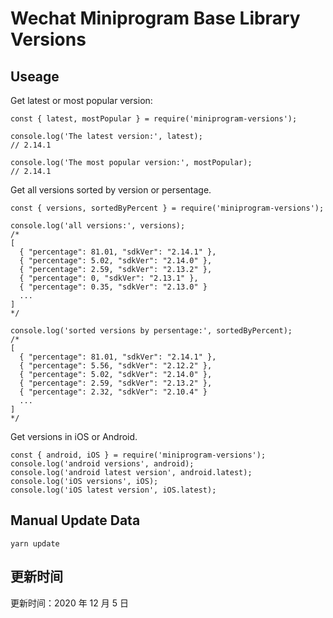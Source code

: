 
# Wechat Miniprogram Base Library Versions

## Useage

Get latest or most popular version:

```;
const { latest, mostPopular } = require('miniprogram-versions');

console.log('The latest version:', latest);
// 2.14.1

console.log('The most popular version:', mostPopular);
// 2.14.1

```

Get all versions sorted by version or persentage.

```
const { versions, sortedByPercent } = require('miniprogram-versions');

console.log('all versions:', versions);
/*
[
  { "percentage": 81.01, "sdkVer": "2.14.1" },
  { "percentage": 5.02, "sdkVer": "2.14.0" },
  { "percentage": 2.59, "sdkVer": "2.13.2" },
  { "percentage": 0, "sdkVer": "2.13.1" },
  { "percentage": 0.35, "sdkVer": "2.13.0" }
  ...
]
*/

console.log('sorted versions by persentage:', sortedByPercent);
/*
[
  { "percentage": 81.01, "sdkVer": "2.14.1" },
  { "percentage": 5.56, "sdkVer": "2.12.2" },
  { "percentage": 5.02, "sdkVer": "2.14.0" },
  { "percentage": 2.59, "sdkVer": "2.13.2" },
  { "percentage": 2.32, "sdkVer": "2.10.4" }
  ...
]
*/
```

Get versions in iOS or Android.

```
const { android, iOS } = require('miniprogram-versions');
console.log('android versions', android);
console.log('android latest version', android.latest);
console.log('iOS versions', iOS);
console.log('iOS latest version', iOS.latest);
```

## Manual Update Data

```
yarn update
```

## 更新时间

更新时间：2020 年 12 月 5 日
